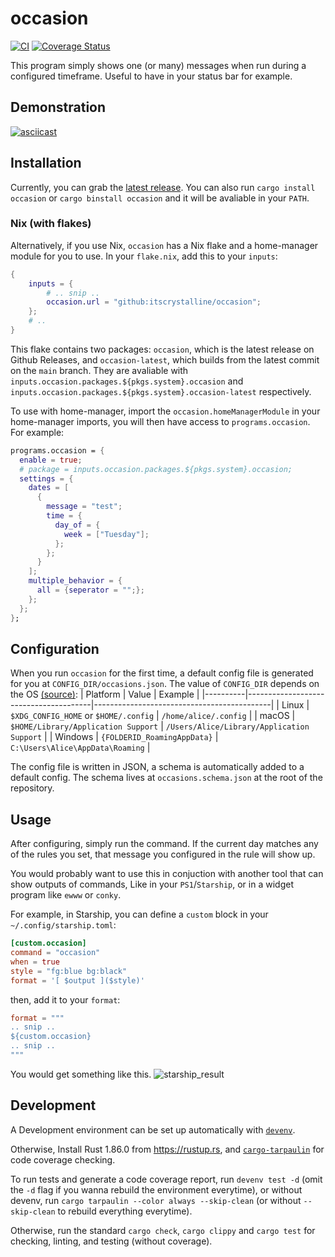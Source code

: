 # occasion

[![CI](https://github.com/itscrystalline/occasion/actions/workflows/ci.yaml/badge.svg?branch=main)](https://github.com/itscrystalline/occasion/actions/workflows/ci.yaml)
[![Coverage Status](https://coveralls.io/repos/github/itscrystalline/occasion/badge.svg)](https://coveralls.io/github/itscrystalline/occasion)

This program simply shows one (or many) messages when run during a configured timeframe. Useful to have in your status bar for example.

## Demonstration

[![asciicast](https://asciinema.org/a/E7idEoQNMf1mWaOy7wMw226tC.svg)](https://asciinema.org/a/E7idEoQNMf1mWaOy7wMw226tC)

## Installation

Currently, you can grab the [latest release](https://github.com/itscrystalline/occasion/releases/latest).
You can also run `cargo install occasion` or `cargo binstall occasion` and it will be avaliable in your `PATH`.

### Nix (with flakes)

Alternatively, if you use Nix, `occasion` has a Nix flake and a home-manager module for you to use.
In your `flake.nix`, add this to your `inputs`:
```nix
{
    inputs = {
        # .. snip ..
        occasion.url = "github:itscrystalline/occasion";
    };
    # ..
}
```
This flake contains two packages: `occasion`, which is the latest release on Github Releases, and `occasion-latest`, which builds from the latest commit on the `main` branch. They are avaliable with `inputs.occasion.packages.${pkgs.system}.occasion` and `inputs.occasion.packages.${pkgs.system}.occasion-latest` respectively.

To use with home-manager, import the `occasion.homeManagerModule` in your home-manager imports, you will then have access to `programs.occasion`. For example:
```nix
programs.occasion = {
  enable = true;
  # package = inputs.occasion.packages.${pkgs.system}.occasion;
  settings = {
    dates = [
      {
        message = "test";
        time = {
          day_of = {
            week = ["Tuesday"];
          };
        };
      }
    ];
    multiple_behavior = {
      all = {seperator = "";};
    };
  };
};
```

## Configuration

When you run `occasion` for the first time, a default config file is generated for you at `CONFIG_DIR/occasions.json`.
The value of `CONFIG_DIR` depends on the OS [(source)](https://docs.rs/dirs/latest/dirs/fn.config_dir.html):
| Platform | Value                                 | Example                                    |
|----------|---------------------------------------|--------------------------------------------|
| Linux    | `$XDG_CONFIG_HOME` or `$HOME/.config` | `/home/alice/.config`                      |
| macOS    | `$HOME/Library/Application Support`   | `/Users/Alice/Library/Application Support` |
| Windows  | `{FOLDERID_RoamingAppData}`           | `C:\Users\Alice\AppData\Roaming`           |

The config file is written in JSON, a schema is automatically added to a default config. The schema lives at `occasions.schema.json` at the root of the repository. 

## Usage

After configuring, simply run the command. If the current day matches any of the rules you set, that message you configured in the rule will show up.

You would probably want to use this in conjuction with another tool that can show outputs of commands, Like in your `PS1`/`Starship`, or in a widget program like `ewww` or `conky`.

For example, in Starship, you can define a `custom` block in your `~/.config/starship.toml`:
```toml
[custom.occasion]
command = "occasion"
when = true
style = "fg:blue bg:black"
format = '[ $output ]($style)'
```
then, add it to your `format`:
```toml
format = """
.. snip ..
${custom.occasion}
.. snip ..
"""
```
You would get something like this.
![starship_result](https://github.com/user-attachments/assets/138cc981-30f7-43ac-b33b-34339c2d7445)

## Development

A Development environment can be set up automatically with [`devenv`](https://devenv.sh).

Otherwise, Install Rust 1.86.0 from https://rustup.rs, and [`cargo-tarpaulin`](https://github.com/xd009642/tarpaulin) for code coverage checking.

To run tests and generate a code coverage report, run `devenv test -d` (omit the `-d` flag if you wanna rebuild the environment everytime), or without devenv, run `cargo tarpaulin --color always --skip-clean` (or without `--skip-clean` to rebuild everything everytime).

Otherwise, run the standard `cargo check`, `cargo clippy` and `cargo test` for checking, linting, and testing (without coverage).
